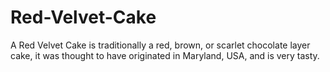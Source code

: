 # Red-Velvet-Cake
A Red Velvet Cake is traditionally a red, brown, or scarlet chocolate layer cake, it was thought to have originated in Maryland, USA, and is very tasty.